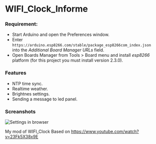 # WIFI_Clock_Informe

### Requirement:
- Start Arduino and open the Preferences window.
- Enter ```https://arduino.esp8266.com/stable/package_esp8266com_index.json``` into the *Additional Board Manager URLs* field.
- Open Boards Manager from Tools > Board menu and install *esp8266* platform (for this project you must install version 2.3.0).

### Features
- NTP time sync.
- Realtime weather.
- Brightnes settings.
- Sending a message to led panel.

### Screanshots

![Settings in browser](https://github.com/VFedorch/WIFI_Clock_Informer/src/Screenshots.png)

My mod of WIFI_Clock Based on https://www.youtube.com/watch?v=23Fk5X38x9E
